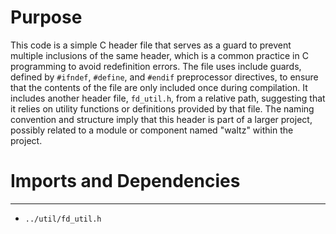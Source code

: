 # Purpose
This code is a simple C header file that serves as a guard to prevent multiple inclusions of the same header, which is a common practice in C programming to avoid redefinition errors. The file uses include guards, defined by `#ifndef`, `#define`, and `#endif` preprocessor directives, to ensure that the contents of the file are only included once during compilation. It includes another header file, `fd_util.h`, from a relative path, suggesting that it relies on utility functions or definitions provided by that file. The naming convention and structure imply that this header is part of a larger project, possibly related to a module or component named "waltz" within the project.
# Imports and Dependencies

---
- `../util/fd_util.h`


